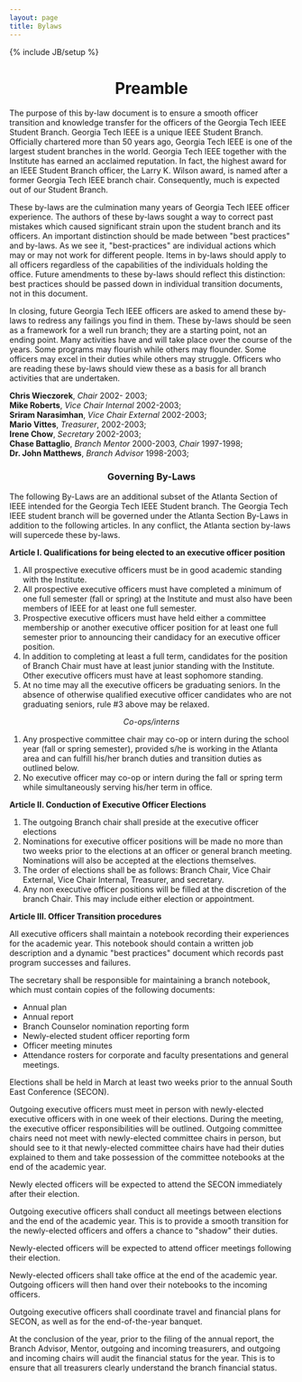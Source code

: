 ```yaml
---
layout: page
title: Bylaws
---
```

{% include JB/setup %}

<style>
.center {
  text-align: center;
}
</style>

 <h1><div class="center">Preamble</div></h1>

The purpose of this by-law document is to ensure a smooth officer transition and knowledge transfer for the officers of the Georgia Tech IEEE Student Branch. Georgia Tech IEEE is a unique IEEE Student Branch. Officially chartered more than 50 years ago, Georgia Tech IEEE is one of the largest student branches in the world. Georgia Tech IEEE together with the Institute has earned an acclaimed reputation. In fact, the highest award for an IEEE Student Branch officer, the Larry K. Wilson award, is named after a former Georgia Tech IEEE branch chair. Consequently, much is expected out of our Student Branch.

These by-laws are the culmination many years of Georgia Tech IEEE officer experience. The authors of these by-laws sought a way to correct past mistakes which caused significant strain upon the student branch and its officers. An important distinction should be made between "best practices" and by-laws. As we see it, "best-practices" are individual actions which may or may not work for different people. Items in by-laws should apply to all officers regardless of the capabilities of the individuals holding the office. Future amendments to these by-laws should reflect this distinction: best practices should be passed down in individual transition documents, not in this document.

In closing, future Georgia Tech IEEE officers are asked to amend these by-laws to redress any failings you find in them. These by-laws should be seen as a framework for a well run branch; they are a starting point, not an ending point. Many activities have and will take place over the course of the years. Some programs may flourish while others may flounder. Some officers may excel in their duties while others may struggle. Officers who are reading these by-laws should view these as a basis for all branch activities that are undertaken. <br/>

__Chris Wieczorek__, _Chair_ 2002- 2003;<br/>
__Mike Roberts__, _Vice Chair Internal_ 2002-2003;<br/>
__Sriram Narasimhan__, _Vice Chair External_ 2002-2003;<br/>
__Mario Vittes__, _Treasurer_, 2002-2003;<br/>
__Irene Chow__, _Secretary_ 2002-2003;<br/>
__Chase Battaglio__, _Branch Mentor_ 2000-2003, _Chair_ 1997-1998;<br/>
__Dr. John Matthews__, _Branch Advisor_ 1998-2003;<br/>

<h3><div class="center">Governing By-Laws</div></h3>

The following By-Laws are an additional subset of the Atlanta Section of IEEE intended for the Georgia Tech IEEE Student branch. The Georgia Tech IEEE student branch will be governed under the Atlanta Section By-Laws in addition to the following articles. In any conflict, the Atlanta section by-laws will supercede these by-laws.

__Article I. Qualifications for being elected to an executive officer position__

1. All prospective executive officers must be in good academic standing with the Institute.
2. All prospective executive officers must have completed a minimum of one full semester (fall or spring) at the Institute and must also have been members of IEEE for at least one full semester.
3. Prospective executive officers must have held either a committee membership or another executive officer position for at least one full semester prior to announcing their candidacy for an executive officer position.
4. In addition to completing at least a full term, candidates for the position of Branch Chair must have at least junior standing with the Institute. Other executive officers must have at least sophomore standing.
5. At no time may all the executive officers be graduating seniors. In the absence of otherwise qualified executive officer candidates who are not graduating seniors, rule #3 above may be relaxed.

<div class="center"><em>Co-ops/interns</em></div>

 1. Any prospective committee chair may co-op or intern during the school year (fall or spring semester), provided s/he is working in the Atlanta area and can fulfill his/her branch duties and transition duties as outlined below.
 2. No executive officer may co-op or intern during the fall or spring term while simultaneously serving his/her term in office.

__Article II. Conduction of Executive Officer Elections__

1. The outgoing Branch chair shall preside at the executive officer elections
2. Nominations for executive officer positions will be made no more than two weeks prior to the elections at an officer or general branch meeting. Nominations will also be accepted at the elections themselves.
3. The order of elections shall be as follows: Branch Chair, Vice Chair External, Vice Chair Internal, Treasurer, and secretary.
4. Any non executive officer positions will be filled at the discretion of the branch Chair. This may include either election or appointment.

__Article III. Officer Transition procedures__

All executive officers shall maintain a notebook recording their experiences for the academic year. This notebook should contain a written job description and a dynamic "best practices" document which records past program successes and failures.

The secretary shall be responsible for maintaining a branch notebook, which must contain copies of the following documents:
<ul>
<li> Annual plan </li>
<li> Annual report </li>
<li> Branch Counselor nomination reporting form </li>
<li> Newly-elected student officer reporting form </li>
<li> Officer meeting minutes </li>
<li> Attendance rosters for corporate and faculty presentations and general meetings. </li>
</ul>
Elections shall be held in March at least two weeks prior to the annual South East Conference (SECON).

Outgoing executive officers must meet in person with newly-elected executive officers with in one week of their elections. During the meeting, the executive officer responsibilities will be outlined. Outgoing committee chairs need not meet with newly-elected committee chairs in person, but should see to it that newly-elected committee chairs have had their duties explained to them and take possession of the committee notebooks at the end of the academic year.

Newly elected officers will be expected to attend the SECON immediately after their election.

Outgoing executive officers shall conduct all meetings between elections and the end of the academic year. This is to provide a smooth transition for the newly-elected officers and offers a chance to "shadow" their duties.

Newly-elected officers will be expected to attend officer meetings following their election.

Newly-elected officers shall take office at the end of the academic year. Outgoing officers will then hand over their notebooks to the incoming officers.

Outgoing executive officers shall coordinate travel and financial plans for SECON, as well as for the end-of-the-year banquet.

At the conclusion of the year, prior to the filing of the annual report, the Branch Advisor, Mentor, outgoing and incoming treasurers, and outgoing and incoming chairs will audit the financial status for the year. This is to ensure that all treasurers clearly understand the branch financial status.
